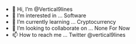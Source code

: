 - 👋 Hi, I’m @Vertical9lines
- 👀 I’m interested in ... Software
- 🌱 I’m currently learning ... Cryptocurrency
- 💞️ I’m looking to collaborate on ... None For Now
- 📫 How to reach me ... Twitter @vertical9lines

<!---
Vertical9lines/Vertical9lines is a ✨ special ✨ repository because its `README.md` (this file) appears on your GitHub profile.
You can click the Preview link to take a look at your changes.
--->
